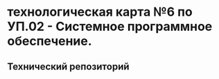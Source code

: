 # технологическая карта №6 по УП.02 - Системное программное обеспечение.
## Технический репозиторий
